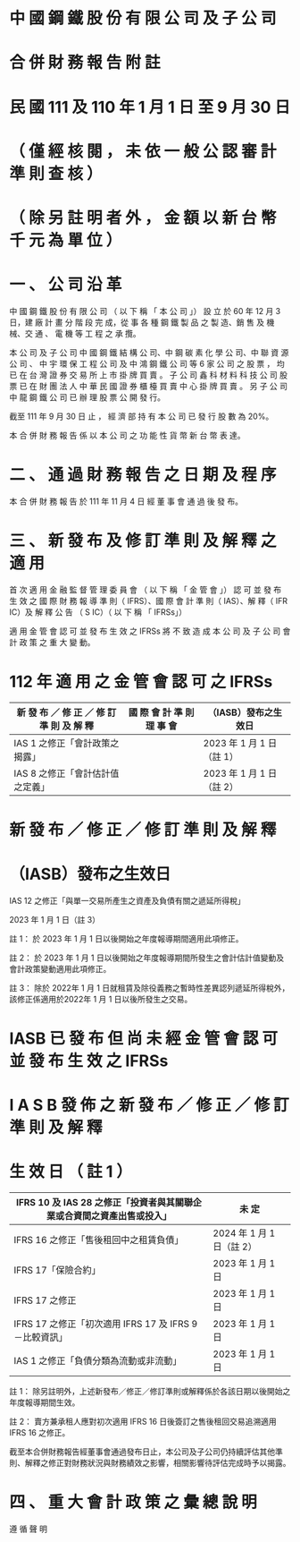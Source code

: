 # 中 國 鋼 鐵 股 份 有 限 公 司 及 子 公 司

# 合 併 財 務 報 告 附 註

# 民 國 111 及 110 年 1 月 1 日 至 9 月 30 日

# （ 僅 經 核 閱 ， 未 依 一 般 公 認 審 計 準 則 查 核 ）

# （ 除 另 註 明 者 外 ， 金 額 以 新 台 幣 千 元 為 單 位 ）

# 一 、 公 司 沿 革

中 國 鋼 鐵 股 份 有 限 公 司 （ 以 下 稱 「 本 公 司 」） 設 立 於 60 年 12 月 3 日，建 廠 計 畫 分 階 段 完 成，從 事 各 種 鋼 鐵 製 品 之 製 造、銷 售 及 機 械、交 通 、 電 機 等 工 程 之 承 攬。

本 公 司 及 子 公 司 中 國 鋼 鐵 結 構 公 司、中 鋼 碳 素 化 學 公 司、中 聯 資 源 公 司 、 中 宇 環 保 工 程 公 司 及 中 鴻 鋼 鐵 公 司 等 6 家 公 司 之 股 票 ， 均 已 在 台 灣 證 券 交 易 所 上 市 掛 牌 買 賣 。 子 公 司 鑫 科 材 料 科 技 公 司 股 票 已 在 財 團 法 人 中 華 民 國 證 券 櫃 檯 買 賣 中 心 掛 牌 買 賣 。 另 子 公 司 中 龍 鋼 鐵 公 司 已 辦 理 股 票 公 開 發 行。

截至 111 年 9 月 30 日 止 ， 經 濟 部 持 有 本 公 司 已 發 行 股 數 為 20%。

本 合 併 財 務 報 告 係 以 本 公 司 之 功 能 性 貨 幣 新 台 幣 表 達。

# 二 、 通 過 財 務 報 告 之 日 期 及 程 序

本 合 併 財 務 報 告 於 111 年 11 月 4 日 經 董 事 會 通 過 後 發 布。

# 三 、 新 發 布 及 修 訂 準 則 及 解 釋 之 適 用

首 次 適 用 金 融 監 督 管 理 委 員 會 （ 以 下 稱 「 金 管 會 」） 認 可 並 發 布 生 效 之 國 際 財 務 報 導 準 則（ IFRS）、國 際 會 計 準 則（ IAS）、解 釋（ IFR IC）及 解 釋 公 告 （ S IC）（ 以 下 稱 「 IFRSs」）

適 用 金 管 會 認 可 並 發 布 生 效 之 IFRSs 將 不 致 造 成 本 公 司 及 子 公 司 會 計 政 策 之 重 大 變 動。

# 112 年 適 用 之 金 管 會 認 可 之 IFRSs

|新 發 布 ／ 修 正 ／ 修 訂 準 則 及 解 釋|國 際 會 計 準 則 理 事 會|（IASB）發布之生效日|
|---|---|---|
|IAS 1 之修正「會計政策之揭露」| |2023 年 1 月 1 日（註 1）|
|IAS 8 之修正「會計估計值之定義」| |2023 年 1 月 1 日（註 2）|# 國 際 會 計 準 則 理 事 會

# 新 發 布 ／ 修 正 ／ 修 訂 準 則 及 解 釋

# （IASB）發布之生效日

IAS 12 之修正「與單一交易所產生之資產及負債有關之遞延所得稅」

2023 年 1 月 1 日（註 3）

註 1： 於 2023 年 1 月 1 日以後開始之年度報導期間適用此項修正。

註 2： 於 2023 年 1 月 1 日以後開始之年度報導期間所發生之會計估計值變動及會計政策變動適用此項修正。

註 3： 除於 2022年 1 月 1 日就租賃及除役義務之暫時性差異認列遞延所得稅外，該修正係適用於2022年 1 月 1 日以後所發生之交易。

# IASB 已 發 布 但 尚 未 經 金 管 會 認 可 並 發 布 生 效 之 IFRSs

# I A S B 發 佈 之 新 發 布 ／ 修 正 ／ 修 訂 準 則 及 解 釋

# 生 效 日  （ 註 1 ）

|IFRS 10 及 IAS 28 之修正「投資者與其關聯企業或合資間之資產出售或投入」|未 定|
|---|---|
|IFRS 16 之修正「售後租回中之租賃負債」|2024 年 1 月 1 日（註 2）|
|IFRS 17「保險合約」|2023 年 1 月 1 日|
|IFRS 17 之修正|2023 年 1 月 1 日|
|IFRS 17 之修正「初次適用 IFRS 17 及 IFRS 9－比較資訊」|2023 年 1 月 1 日|
|IAS 1 之修正「負債分類為流動或非流動」|2023 年 1 月 1 日|

註 1： 除另註明外，上述新發布／修正／修訂準則或解釋係於各該日期以後開始之年度報導期間生效。

註 2： 賣方兼承租人應對初次適用 IFRS 16 日後簽訂之售後租回交易追溯適用 IFRS 16 之修正。

截至本合併財務報告經董事會通過發布日止，本公司及子公司仍持續評估其他準則、解釋之修正對財務狀況與財務績效之影響，相關影響待評估完成時予以揭露。

# 四 、 重 大 會 計 政 策 之 彙 總 說 明

遵 循 聲 明